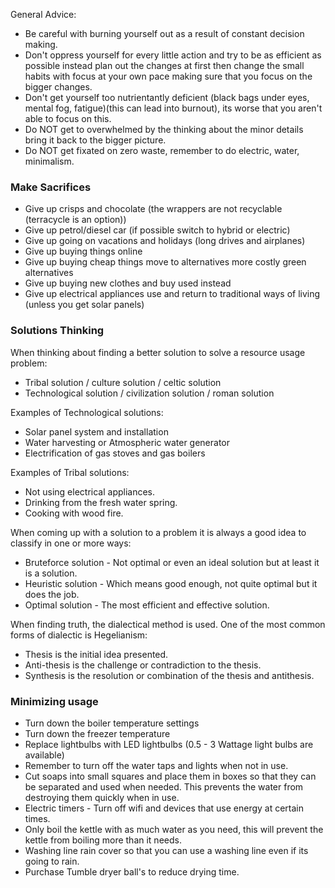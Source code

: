 General Advice:
- Be careful with burning yourself out as a result of constant decision making.
- Don't oppress yourself for every little action and try to be as efficient as possible instead plan out the changes at first then change the small habits with focus at your own pace making sure that you focus on the bigger changes.
- Don't get yourself too nutrientantly deficient (black bags under eyes, mental fog, fatigue)(this can lead into burnout), its worse that you aren't able to focus on this.
- Do NOT get to overwhelmed by the thinking about the minor details bring it back to the bigger picture.
- Do NOT get fixated on zero waste, remember to do electric, water, minimalism.

### Make Sacrifices
- Give up crisps and chocolate (the wrappers are not recyclable (terracycle is an option))
- Give up petrol/diesel car (if possible switch to hybrid or electric)
- Give up going on vacations and holidays (long drives and airplanes)
- Give up buying things online
- Give up buying cheap things move to alternatives more costly green alternatives
- Give up buying new clothes and buy used instead
- Give up electrical appliances use and return to traditional ways of living (unless you get solar panels)

### Solutions Thinking
When thinking about finding a better solution to solve a resource usage problem:
- Tribal solution / culture solution / celtic solution
- Technological solution / civilization solution / roman solution

Examples of Technological solutions:
- Solar panel system and installation
- Water harvesting or Atmospheric water generator
- Electrification of gas stoves and gas boilers

Examples of Tribal solutions:
- Not using electrical appliances.
- Drinking from the fresh water spring.
- Cooking with wood fire.

When coming up with a solution to a problem it is always a good idea to classify in one or more ways:
- Bruteforce solution - Not optimal or even an ideal solution but at least it is a solution.
- Heuristic solution - Which means good enough, not quite optimal but it does the job.
- Optimal solution - The most efficient and effective solution.

When finding truth, the dialectical method is used. One of the most common forms of dialectic is Hegelianism: 
- Thesis is the initial idea presented.
- Anti-thesis is the challenge or contradiction to the thesis.
- Synthesis is the resolution or combination of the thesis and antithesis.

### Minimizing usage
- Turn down the boiler temperature settings
- Turn down the freezer temperature
- Replace lightbulbs with LED lightbulbs (0.5 - 3 Wattage light bulbs are available)
- Remember to turn off the water taps and lights when not in use.
- Cut soaps into small squares and place them in boxes so that they can be separated and used when needed. This prevents the water from destroying them quickly when in use.
- Electric timers - Turn off wifi and devices that use energy at certain times.
- Only boil the kettle with as much water as you need, this will prevent the kettle from boiling more than it needs.
- Washing line rain cover so that you can use a washing line even if its going to rain.
- Purchase Tumble dryer ball's to reduce drying time.
